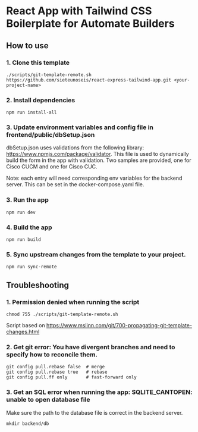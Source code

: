 # React App with Tailwind CSS Boilerplate for Automate Builders

## How to use

### 1. Clone this template
```
./scripts/git-template-remote.sh https://github.com/sieteunoseis/react-express-tailwind-app.git <your-project-name>
```
### 2. Install dependencies
```
npm run install-all
```
### 3. Update environment variables and config file in frontend/public/dbSetup.json

dbSetup.json uses validations from the following library: https://www.npmjs.com/package/validator. This file is used to dynamically build the form in the app with validation. Two samples are provided, one for Cisco CUCM and one for Cisco CUC. 

Note: each entry will need corresponding env variables for the backend server. This can be set in the docker-compose.yaml file.

### 3. Run the app
```
npm run dev
```

### 4. Build the app

```
npm run build
```

### 5. Sync upstream changes from the template to your project.
```
npm run sync-remote
```

## Troubleshooting

### 1. Permission denied when running the script

```
chmod 755 ./scripts/git-template-remote.sh
```

Script based on https://www.mslinn.com/git/700-propagating-git-template-changes.html

### 2. Get git error: You have divergent branches and need to specify how to reconcile them.

```
git config pull.rebase false  # merge
git config pull.rebase true   # rebase
git config pull.ff only       # fast-forward only
```

### 3. Get an SQL error when running the app: SQLITE_CANTOPEN: unable to open database file

Make sure the path to the database file is correct in the backend server.

```
mkdir backend/db
```